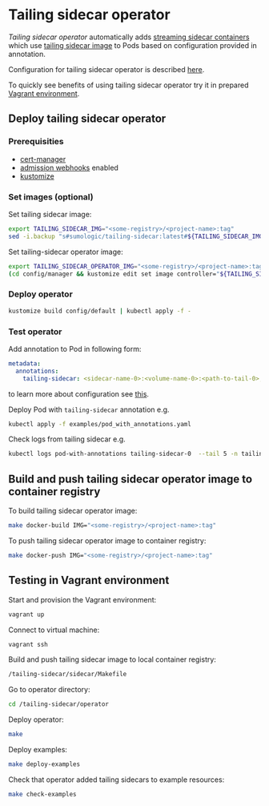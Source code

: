 # Tailing sidecar operator

*Tailing sidecar operator* automatically adds
[streaming sidecar containers](https://kubernetes.io/docs/concepts/cluster-administration/logging/#streaming-sidecar-container)
which use [tailing sidecar image](../sidecar/) to Pods based on configuration provided in annotation.

Configuration for tailing sidecar operator is described [here](docs/configuration.md).

To quickly see benefits of using tailing sidecar operator try it in prepared [Vagrant environment](#testing-in-Vagrant-environment).

## Deploy tailing sidecar operator

### Prerequisities

- [cert-manager](https://cert-manager.io/docs/installation/)
- [admission webhooks](https://kubernetes.io/docs/reference/access-authn-authz/extensible-admission-controllers/#prerequisites)
  enabled
- [kustomize](https://kustomize.io/)

### Set images (optional)

Set tailing sidecar image:

```bash
export TAILING_SIDECAR_IMG="<some-registry>/<project-name>:tag"
sed -i.backup "s#sumologic/tailing-sidecar:latest#${TAILING_SIDECAR_IMG}#g" config/default/manager_patch.yaml
```

Set tailing-sidecar operator image:

```bash
export TAILING_SIDECAR_OPERATOR_IMG="<some-registry>/<project-name>:tag"
(cd config/manager && kustomize edit set image controller="${TAILING_SIDECAR_OPERATOR_IMG}")
```

### Deploy operator

```bash
kustomize build config/default | kubectl apply -f -
```

### Test operator

Add annotation to Pod in following form:

```yaml
metadata:
  annotations:
    tailing-sidecar: <sidecar-name-0>:<volume-name-0>:<path-to-tail-0>;<sidecar-name-1>:<volume-name-1>:<path-to-tail-1>
```

to learn more about configuration see [this](docs/configuration.md).

Deploy Pod with `tailing-sidecar` annotation e.g.

```bash
kubectl apply -f examples/pod_with_annotations.yaml
```

Check logs from tailing sidecar e.g.

```bash
kubectl logs pod-with-annotations tailing-sidecar-0  --tail 5 -n tailing-sidecar-system
```

## Build and push tailing sidecar operator image to container registry

To build tailing sidecar operator image:

```bash
make docker-build IMG="<some-registry>/<project-name>:tag"
```

To push tailing sidecar operator image to container registry:

```bash
make docker-push IMG="<some-registry>/<project-name>:tag"
```

## Testing in Vagrant environment

Start and provision the Vagrant environment:

```bash
vagrant up
```

Connect to virtual machine:

```bash
vagrant ssh
```

Build and push tailing sidecar image to local container registry:

```bash
/tailing-sidecar/sidecar/Makefile
```

Go to operator directory:

```bash
cd /tailing-sidecar/operator
```

Deploy operator:

```bash
make
```

Deploy examples:

```bash
make deploy-examples
```

Check that operator added tailing sidecars to example resources:

```bash
make check-examples
```
